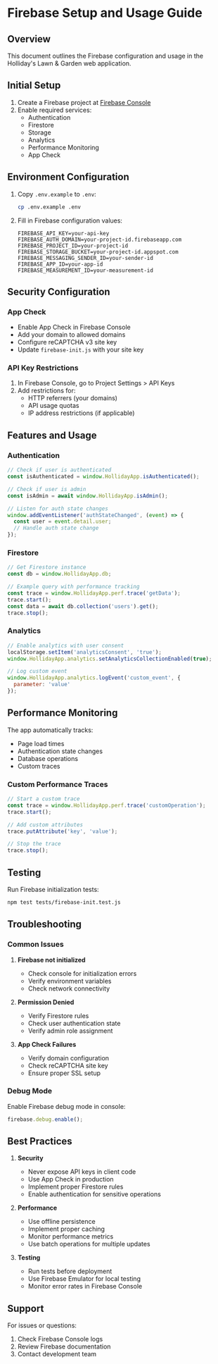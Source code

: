 # Firebase Setup and Usage Guide

## Overview
This document outlines the Firebase configuration and usage in the Holliday's Lawn & Garden web application.

## Initial Setup

1. Create a Firebase project at [Firebase Console](https://console.firebase.google.com)
2. Enable required services:
   - Authentication
   - Firestore
   - Storage
   - Analytics
   - Performance Monitoring
   - App Check

## Environment Configuration

1. Copy `.env.example` to `.env`:
   ```bash
   cp .env.example .env
   ```

2. Fill in Firebase configuration values:
   ```env
   FIREBASE_API_KEY=your-api-key
   FIREBASE_AUTH_DOMAIN=your-project-id.firebaseapp.com
   FIREBASE_PROJECT_ID=your-project-id
   FIREBASE_STORAGE_BUCKET=your-project-id.appspot.com
   FIREBASE_MESSAGING_SENDER_ID=your-sender-id
   FIREBASE_APP_ID=your-app-id
   FIREBASE_MEASUREMENT_ID=your-measurement-id
   ```

## Security Configuration

### App Check
- Enable App Check in Firebase Console
- Add your domain to allowed domains
- Configure reCAPTCHA v3 site key
- Update `firebase-init.js` with your site key

### API Key Restrictions
1. In Firebase Console, go to Project Settings > API Keys
2. Add restrictions for:
   - HTTP referrers (your domains)
   - API usage quotas
   - IP address restrictions (if applicable)

## Features and Usage

### Authentication
```javascript
// Check if user is authenticated
const isAuthenticated = window.HollidayApp.isAuthenticated();

// Check if user is admin
const isAdmin = await window.HollidayApp.isAdmin();

// Listen for auth state changes
window.addEventListener('authStateChanged', (event) => {
  const user = event.detail.user;
  // Handle auth state change
});
```

### Firestore
```javascript
// Get Firestore instance
const db = window.HollidayApp.db;

// Example query with performance tracking
const trace = window.HollidayApp.perf.trace('getData');
trace.start();
const data = await db.collection('users').get();
trace.stop();
```

### Analytics
```javascript
// Enable analytics with user consent
localStorage.setItem('analyticsConsent', 'true');
window.HollidayApp.analytics.setAnalyticsCollectionEnabled(true);

// Log custom event
window.HollidayApp.analytics.logEvent('custom_event', {
  parameter: 'value'
});
```

## Performance Monitoring

The app automatically tracks:
- Page load times
- Authentication state changes
- Database operations
- Custom traces

### Custom Performance Traces
```javascript
// Start a custom trace
const trace = window.HollidayApp.perf.trace('customOperation');
trace.start();

// Add custom attributes
trace.putAttribute('key', 'value');

// Stop the trace
trace.stop();
```

## Testing

Run Firebase initialization tests:
```bash
npm test tests/firebase-init.test.js
```

## Troubleshooting

### Common Issues

1. **Firebase not initialized**
   - Check console for initialization errors
   - Verify environment variables
   - Check network connectivity

2. **Permission Denied**
   - Verify Firestore rules
   - Check user authentication state
   - Verify admin role assignment

3. **App Check Failures**
   - Verify domain configuration
   - Check reCAPTCHA site key
   - Ensure proper SSL setup

### Debug Mode
Enable Firebase debug mode in console:
```javascript
firebase.debug.enable();
```

## Best Practices

1. **Security**
   - Never expose API keys in client code
   - Use App Check in production
   - Implement proper Firestore rules
   - Enable authentication for sensitive operations

2. **Performance**
   - Use offline persistence
   - Implement proper caching
   - Monitor performance metrics
   - Use batch operations for multiple updates

3. **Testing**
   - Run tests before deployment
   - Use Firebase Emulator for local testing
   - Monitor error rates in Firebase Console

## Support

For issues or questions:
1. Check Firebase Console logs
2. Review Firebase documentation
3. Contact development team 